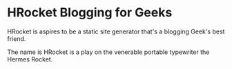 HRocket Blogging for Geeks
==============================
HRocket is aspires to be a static site generator that's a blogging Geek's best friend.

The name is HRocket is a play on the venerable portable typewriter the Hermes Rocket.
